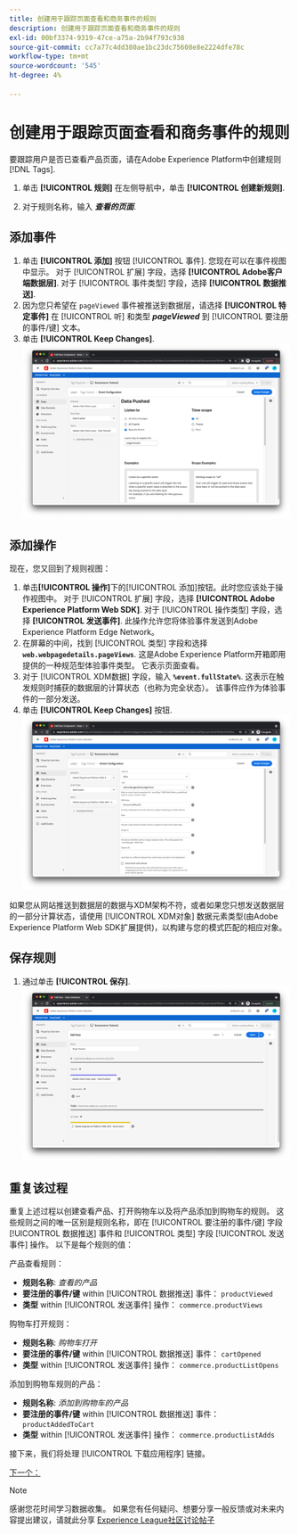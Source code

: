 ```yaml
---
title: 创建用于跟踪页面查看和商务事件的规则
description: 创建用于跟踪页面查看和商务事件的规则
exl-id: 00bf3374-9319-47ce-a75a-2b94f793c938
source-git-commit: cc7a77c4dd380ae1bc23dc75608e8e2224dfe78c
workflow-type: tm+mt
source-wordcount: '545'
ht-degree: 4%

---
```


# 创建用于跟踪页面查看和商务事件的规则

要跟踪用户是否已查看产品页面，请在Adobe Experience Platform中创建规则 [!DNL Tags].

1. 单击 **[!UICONTROL 规则]** 在左侧导航中，单击 **[!UICONTROL 创建新规则]**.

1. 对于规则名称，输入 **_查看的页面_**.

## 添加事件

1. 单击 **[!UICONTROL 添加]** 按钮 [!UICONTROL 事件]. 您现在可以在事件视图中显示。 对于 [!UICONTROL 扩展] 字段，选择 **[!UICONTROL Adobe客户端数据层]**. 对于 [!UICONTROL 事件类型] 字段，选择 **[!UICONTROL 数据推送]**.
1. 因为您只希望在 `pageViewed` 事件被推送到数据层，请选择 **[!UICONTROL 特定事件]** 在 [!UICONTROL 听] 和类型 **_pageViewed_** 到 [!UICONTROL 要注册的事件/键] 文本。
1. 单击 **[!UICONTROL Keep Changes]**.
   ![页面查看事件](../assets/page-viewed-event.png)

## 添加操作

现在，您又回到了规则视图：

1. 单击&#x200B;**[!UICONTROL 操作]**&#x200B;下的[!UICONTROL 添加]按钮。此时您应该处于操作视图中。 对于 [!UICONTROL 扩展] 字段，选择 **[!UICONTROL Adobe Experience Platform Web SDK]**. 对于 [!UICONTROL 操作类型] 字段，选择 **[!UICONTROL 发送事件]**. 此操作允许您将体验事件发送到Adobe Experience Platform Edge Network。
1. 在屏幕的中间，找到 [!UICONTROL 类型] 字段和选择 **`web.webpagedetails.pageViews`**. 这是Adobe Experience Platform开箱即用提供的一种规范型体验事件类型。 它表示页面查看。
1. 对于 [!UICONTROL XDM数据] 字段，输入 **`%event.fullState%`**. 这表示在触发规则时捕获的数据层的计算状态（也称为完全状态）。 该事件应作为体验事件的一部分发送。
1. 单击 **[!UICONTROL Keep Changes]** 按钮.
   ![“查看的页面”操作](../assets/page-viewed-action.png)

如果您从网站推送到数据层的数据与XDM架构不符，或者如果您只想发送数据层的一部分计算状态，请使用 [!UICONTROL XDM对象] 数据元素类型(由Adobe Experience Platform Web SDK扩展提供)，以构建与您的模式匹配的相应对象。

## 保存规则

1. 通过单击 **[!UICONTROL 保存]**.
   ![查看的页面规则](../assets/page-viewed-rule.png)

## 重复该过程

重复上述过程以创建查看产品、打开购物车以及将产品添加到购物车的规则。 这些规则之间的唯一区别是规则名称，即在 [!UICONTROL 要注册的事件/键] 字段 [!UICONTROL 数据推送] 事件和 [!UICONTROL 类型] 字段 [!UICONTROL 发送事件] 操作。 以下是每个规则的值：

产品查看规则：

* **规则名称**: _查看的产品_
* **要注册的事件/键** within [!UICONTROL 数据推送] 事件： `productViewed`
* **类型** within [!UICONTROL 发送事件] 操作： `commerce.productViews`

购物车打开规则：

* **规则名称**: _购物车打开_
* **要注册的事件/键** within [!UICONTROL 数据推送] 事件： `cartOpened`
* **类型** within [!UICONTROL 发送事件] 操作： `commerce.productListOpens`

添加到购物车规则的产品：

* **规则名称**: _添加到购物车的产品_
* **要注册的事件/键** within [!UICONTROL 数据推送] 事件： `productAddedToCart`
* **类型** within [!UICONTROL 发送事件] 操作： `commerce.productListAdds`

接下来，我们将处理 [!UICONTROL 下载应用程序] 链接。

[下一个： ](create-a-data-element-and-rule-for-tracking-app-downloads.md)

>[!NOTE]
>
>感谢您花时间学习数据收集。 如果您有任何疑问、想要分享一般反馈或对未来内容提出建议，请就此分享 [Experience League社区讨论帖子](https://experienceleaguecommunities.adobe.com/t5/adobe-experience-platform-launch/tutorial-discussion-use-adobe-experience-platform-data/m-p/543877)
